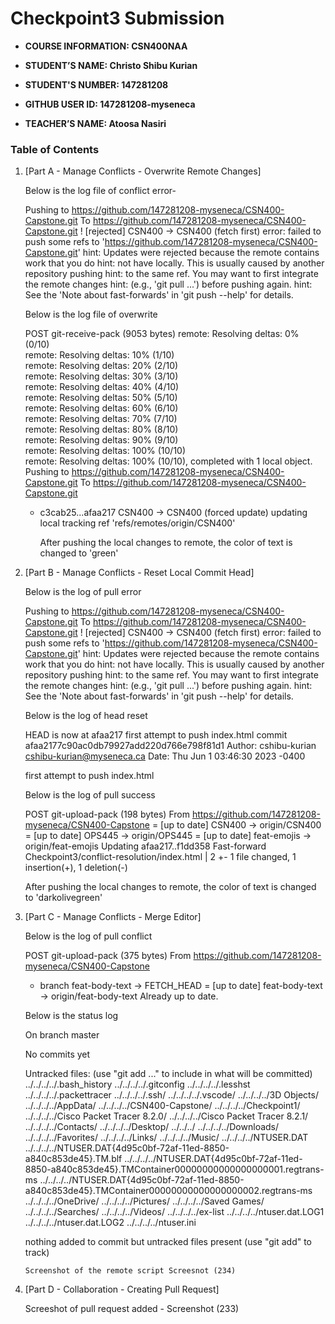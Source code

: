 # Checkpoint3 Submission

- **COURSE INFORMATION: CSN400NAA**
 
- **STUDENT’S NAME: Christo Shibu Kurian**

- **STUDENT'S NUMBER: 147281208**

- **GITHUB USER ID: 147281208-myseneca**

- **TEACHER’S NAME: Atoosa Nasiri**


### Table of Contents

1. [Part A - Manage Conflicts - Overwrite Remote Changes]
 
     Below is the log file of conflict error-

    Pushing to https://github.com/147281208-myseneca/CSN400-Capstone.git
To https://github.com/147281208-myseneca/CSN400-Capstone.git
 ! [rejected]        CSN400 -> CSN400 (fetch first)
error: failed to push some refs to 'https://github.com/147281208-myseneca/CSN400-Capstone.git'
hint: Updates were rejected because the remote contains work that you do
hint: not have locally. This is usually caused by another repository pushing
hint: to the same ref. You may want to first integrate the remote changes
hint: (e.g., 'git pull ...') before pushing again.
hint: See the 'Note about fast-forwards' in 'git push --help' for details.


    Below is the log file of overwrite


   POST git-receive-pack (9053 bytes)
remote: Resolving deltas:   0% (0/10)        
remote: Resolving deltas:  10% (1/10)        
remote: Resolving deltas:  20% (2/10)        
remote: Resolving deltas:  30% (3/10)        
remote: Resolving deltas:  40% (4/10)        
remote: Resolving deltas:  50% (5/10)        
remote: Resolving deltas:  60% (6/10)        
remote: Resolving deltas:  70% (7/10)        
remote: Resolving deltas:  80% (8/10)        
remote: Resolving deltas:  90% (9/10)        
remote: Resolving deltas: 100% (10/10)        
remote: Resolving deltas: 100% (10/10), completed with 1 local object.        
Pushing to https://github.com/147281208-myseneca/CSN400-Capstone.git
   To https://github.com/147281208-myseneca/CSN400-Capstone.git
    + c3cab25...afaa217 CSN400 -> CSN400 (forced update)
       updating local tracking ref 'refs/remotes/origin/CSN400'


       After pushing the local changes to remote, the color of text is changed to 'green'
  


2. [Part B - Manage Conflicts - Reset Local Commit Head]

      Below is the log of pull error 

      Pushing to https://github.com/147281208-myseneca/CSN400-Capstone.git
To https://github.com/147281208-myseneca/CSN400-Capstone.git
 ! [rejected]        CSN400 -> CSN400 (fetch first)
error: failed to push some refs to 'https://github.com/147281208-myseneca/CSN400-Capstone.git'
hint: Updates were rejected because the remote contains work that you do
hint: not have locally. This is usually caused by another repository pushing
hint: to the same ref. You may want to first integrate the remote changes
hint: (e.g., 'git pull ...') before pushing again.
hint: See the 'Note about fast-forwards' in 'git push --help' for details.


      Below is the log of head reset

    HEAD is now at afaa217 first attempt to push index.html
 commit afaa2177c90ac0db79927add220d766e798f81d1
 Author: cshibu-kurian <cshibu-kurian@myseneca.ca>
 Date:   Thu Jun 1 03:46:30 2023 -0400

    first attempt to push index.html


    Below is the log of pull success

    POST git-upload-pack (198 bytes)
 From https://github.com/147281208-myseneca/CSN400-Capstone
 = [up to date]      CSN400      -> origin/CSN400
 = [up to date]      OPS445      -> origin/OPS445
 = [up to date]      feat-emojis -> origin/feat-emojis
 Updating afaa217..f1dd358
 Fast-forward
  Checkpoint3/conflict-resolution/index.html | 2 +-
  1 file changed, 1 insertion(+), 1 deletion(-)


      After pushing the local changes to remote, the color of text is changed to 'darkolivegreen'



3. [Part C - Manage Conflicts - Merge Editor]

   Below is the log of pull conflict
      

      POST git-upload-pack (375 bytes)
     From https://github.com/147281208-myseneca/CSN400-Capstone
      * branch            feat-body-text -> FETCH_HEAD
      = [up to date]      feat-body-text -> origin/feat-body-text
     Already up to date.


     Below is the status log

     On branch master

     No commits yet

     Untracked files:
       (use "git add <file>..." to include in what will be committed)
	   ../../../../.bash_history
	   ../../../../.gitconfig
	   ../../../../.lesshst
	   ../../../../.packettracer
	   ../../../../.ssh/
	   ../../../../.vscode/
	   ../../../../3D Objects/
	   ../../../../AppData/
	   ../../../../CSN400-Capstone/
	   ../../../../Checkpoint1/
	   ../../../../Cisco Packet Tracer 8.2.0/
	   ../../../../Cisco Packet Tracer 8.2.1/
	   ../../../../Contacts/
	   ../../../../Desktop/
	   ../../../
	   ../../../../Downloads/
	   ../../../../Favorites/
	   ../../../../Links/
	   ../../../../Music/
	   ../../../../NTUSER.DAT
	   ../../../../NTUSER.DAT{4d95c0bf-72af-11ed-8850-a840c853de45}.TM.blf
	   ../../../../NTUSER.DAT{4d95c0bf-72af-11ed-8850-a840c853de45}.TMContainer00000000000000000001.regtrans-ms
	   ../../../../NTUSER.DAT{4d95c0bf-72af-11ed-8850-a840c853de45}.TMContainer00000000000000000002.regtrans-ms
	   ../../../../OneDrive/
	   ../../../../Pictures/
	   ../../../../Saved Games/
	   ../../../../Searches/
	   ../../../../Videos/
	   ../../../../ex-list
	   ../../../../ntuser.dat.LOG1
	   ../../../../ntuser.dat.LOG2
	   ../../../../ntuser.ini

     nothing added to commit but untracked files present (use "git add" to track)



       Screenshot of the remote script Screesnot (234)

  

4. [Part D - Collaboration - Creating Pull Request]

      Screeshot of pull request added - Screenshot (233)
